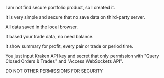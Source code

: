 I am not find secure portfolio product, so I created it.

It is very simple and secure that no save data on third-party server.

All data saved in the local browser.

It based your trade data, no need balance.

It show summary for profit, every pair or trade or period time.

You just input Kraken API key and secret that only permission with "Query Closed Orders & Trades" and "Access WebSockets API".

DO NOT OTHER PERMISSIONS FOR SECURITY

